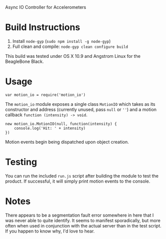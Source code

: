 Async IO Controller for Accelerometers

# Build Instructions

1. Install `node-gyp` (`sudo npm install -g node-gyp`)
2. Full clean and compile: `node-gyp clean configure build`

This build was tested under OS X 10.9 and Angstrom Linux for the BeagleBone Black.

# Usage

    var motion_io = require('motion_io')
    
The `motion_io` module exposes a single class `MotionIO` which takes as its constructor and address (currently unused, pass `null` or `''`) and a motion callback `function (intensity) -> void`.

    new motion_io.MotionIO(null, function(intensity) {
        console.log('Hit: ' + intensity)
    })

Motion events begin being dispatched upon object creation.

# Testing

You can run the included `run.js` script after building the module to test the product. If successful, it will simply print motion events to the console.

# Notes

There appears to be a segmentation fault error somewhere in here that I was never able to quite identify. It seems to manifest sporadically, but more often when used in conjunction with the actual server than in the test script. If you happen to know why, I'd love to hear.